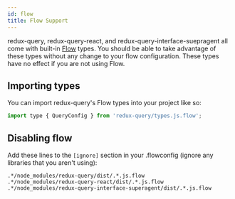 ```yaml
---
id: flow
title: Flow Support
---
```


redux-query, redux-query-react, and redux-query-interface-suepragent all come with built-in [Flow](https://flow.org/) types. You should be able to take advantage of these types without any change to your flow configuration. These types have no effect if you are not using Flow.

## Importing types

You can import redux-query's Flow types into your project like so:

```javascript
import type { QueryConfig } from 'redux-query/types.js.flow';
```

## Disabling flow

Add these lines to the `[ignore]` section in your .flowconfig (ignore any libraries that you aren't using):

```
.*/node_modules/redux-query/dist/.*.js.flow
.*/node_modules/redux-query-react/dist/.*.js.flow
.*/node_modules/redux-query-interface-superagent/dist/.*.js.flow
```
